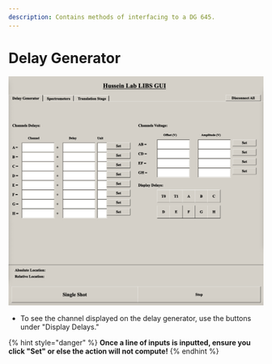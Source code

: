 ```yaml
---
description: Contains methods of interfacing to a DG 645.
---
```


# Delay Generator

![Delay Generator tab of LIBS GUI](<../.gitbook/assets/Delay Generator Tab>)

* To see the channel displayed on the delay generator, use the buttons under "Display Delays."

{% hint style="danger" %}
**Once a line of inputs is inputted, ensure you click "Set" or else the action will not compute!**
{% endhint %}
